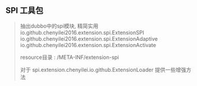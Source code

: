 

## SPI 工具包

> 抽出dubbo中的spi模块, 精简实用   
> io.github.chenyilei2016.extension.spi.ExtensionSPI   
> io.github.chenyilei2016.extension.spi.ExtensionAdaptive  
> io.github.chenyilei2016.extension.spi.ExtensionActivate  
> 
> resource目录 : /META-INF/extension-spi
> 
> 对于 spi.extension.chenyilei.io.github.ExtensionLoader 提供一些增强方法